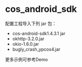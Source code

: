 # cos_android_sdk

配置工程导入下列 jar 包：
- cos-android-sdk1.4.3.1 jar
- okhttp-3.2.0.jar
- okio-1.6.0.jar
- bugly_crash_ypcos4.jar

更多示例可参考Demo
